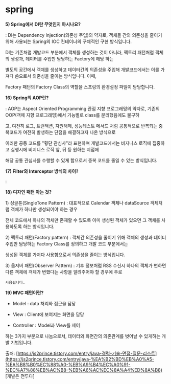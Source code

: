 # spring

**5\) Spring에서 DI란 무엇인지 아시나요?**

: DI는 Dependency Injection\(의존성 주입\)의 약자로, 객체들 간의 의존성을 줄이기 위해 사용되는 Spring의 IOC 컨테이너의 구체적인 구현 방식입니다.

  DI는 기존처럼 개발코드 부분에서 객체를 생성하는 것이 아니라, 팩토리 패턴처럼 객체의 생성과, 데이터를 주입만 담당하는 Factory에 해당 하는 

 별도의 공간에서 객체를 생성하고 데이터간의 의존성을 주입해 개발코드에서는 이를 가져다 씀으로서 의존성을 줄이는 방식입니다. 이때, 

 Factory 패턴의 Factory Class의 역할을 스프링의 환경설정 파일이 담당합니다.

**16\) Spring의 AOP란?**

: AOP는 Aspect Oriented Programming 관점 지향 프로그래밍의 약자로, 기존의 OOP\(객체 지향 프로그래밍\)에서 기능별로 class를 분리했음에도 불구하

 고, 여전히 로그, 트랜잭션, 자원해제, 성능테스트 메서드 처럼 공통적으로 반복되는 중복코드가 여전히 발생하는 단점을 해결하고자 나온 방식으로

 이러한 공통 코드를 "횡단 관심사"라 표현하며 개발코드에서는 비지니스 로직에 집중하고 실행시에 비지니스 로직 앞, 뒤 등 원하는 지점에

 해당 공통 관심사를 수행할 수 있게 함으로서 중복 코드를 줄일 수 있는 방식입니다.

**17\) Filter와 Interceptor 방식의 차이?**

: 

**18\) 디자인 패턴 아는 것?**

1\) 싱글톤\(SingleTone Pattern\) : 대표적으로 Calendar 객체나 dataSource 객체처럼 객체가 하나만 생성되어야 하는 경우

 전체 코드에서 하나의 객체만 존재할 수 있도록 이미 생성된 객체가 있으면 그 객체를 사용하도록 하는 방식입니다.

2\) 팩토리 패턴\(Factory pattern\) : 객체간 의존성을 줄이기 위해 객체의 생성과 데이터 주입만 담당하는 Factory Class를 정의하고 개발 코드 부분에서는

   생성된 객체를 가져다 사용함으로서 의존성을 줄이는 방식입니다.

3\) 옵저버 패턴\(Observer Pattern\) : 기후 정보처럼 RSS 수신시 하나의 객체가 변하면 다른 객체에 객체가 변했다는 사항을 알려주어야 할 경우에 주로

    사용됩니다.

**19\) MVC 패턴이란?**

- Model : data 처리와 접근을 담당

- View : Client에 보여지는 화면을 담당

- Controller : Model과 View를 제어

하는 3가지 부분으로 나눔으로서, 데이터와 화면간의 의존관계를 벗어날 수 있게하는 개발 기법입니다.  
  
출처: [https://js2prince.tistory.com/entry/java-경력-기술-면접-질문-리스트](https://js2prince.tistory.com/entry/java-%EA%B2%BD%EB%A0%A5-%EA%B8%B0%EC%88%A0-%EB%A9%B4%EC%A0%91-%EC%A7%88%EB%AC%B8-%EB%A6%AC%EC%8A%A4%ED%8A%B8) \[개발은 전투다\]

